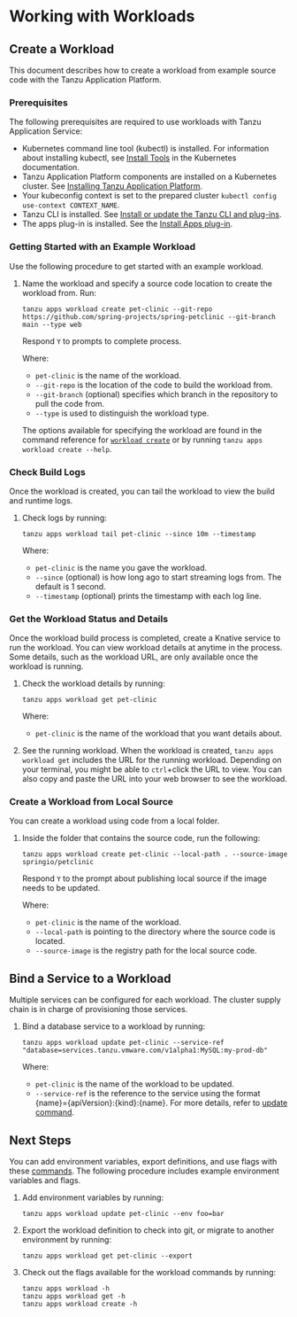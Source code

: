 # Working with Workloads

## <a id="create"></a> Create a Workload

This document describes how to create a workload from example source code with the Tanzu Application Platform.

### <a id='prerequisites'></a> Prerequisites

The following prerequisites are required to use workloads with Tanzu Application Service:

+ Kubernetes command line tool (kubectl) is installed. For information about installing kubectl, see [Install Tools](https://kubernetes.io/docs/tasks/tools/) in the Kubernetes documentation.
+ Tanzu Application Platform components are installed on a Kubernetes cluster. See [Installing Tanzu Application Platform](../../install-intro.md).
+ Your kubeconfig context is set to the prepared cluster `kubectl config use-context CONTEXT_NAME`.
+ Tanzu CLI is installed. See [Install or update the Tanzu CLI and plug-ins](../../install-general.md#cli-and-plugin).
+ The apps plug-in is installed. See the [Install Apps plug-in](install-apps-cli.md).

### <a id="example"></a> Getting Started with an Example Workload

Use the following procedure to get started with an example workload.

1. Name the workload and specify a source code location to create the workload from. Run:

    ```
    tanzu apps workload create pet-clinic --git-repo https://github.com/spring-projects/spring-petclinic --git-branch main --type web  
    ```

    Respond `Y` to prompts to complete process.

    Where:
    + `pet-clinic` is the name of the workload.
    + `--git-repo` is the location of the code to build the workload from.
    + `--git-branch` (optional) specifies which branch in the repository to pull the code from.
    + `--type` is used to distinguish the workload type.

    The options available for specifying the workload are found in the command reference for [`workload create`](command-reference/tanzu_apps_workload_create.md) or by running `tanzu apps workload create --help`.


### <a id="check-build-logs"></a> Check Build Logs

Once the workload is created, you can tail the workload to view the build and runtime logs.

1. Check logs by running:

    ```
    tanzu apps workload tail pet-clinic --since 10m --timestamp
    ```
    Where:
    + `pet-clinic` is the name you gave the workload.
    + `--since` (optional) is how long ago to start streaming logs from. The default is 1 second.
    + `--timestamp` (optional) prints the timestamp with each log line.

### <a id="workload-status"></a> Get the Workload Status and Details

Once the workload build process is completed, create a Knative service to run the workload.
You can view workload details at anytime in the process. Some details, such as the workload URL, are only available once the workload is running.

1. Check the workload details by running:

    ```
    tanzu apps workload get pet-clinic
    ```
    Where:
    + `pet-clinic` is the name of the workload that you want details about.

2. See the running workload.
When the workload is created, `tanzu apps workload get` includes the URL for the running workload.
Depending on your terminal, you might be able to `ctrl`+click the URL to view. You can also copy and paste the URL into your web browser to see the workload.

### <a id="workload-local-source"></a> Create a Workload from Local Source

You can create a workload using code from a local folder.

1. Inside the folder that contains the source code, run the following:

    ```
    tanzu apps workload create pet-clinic --local-path . --source-image springio/petclinic
    ```

    Respond `Y` to the prompt about publishing local source if the image needs to be updated.

    Where:
    + `pet-clinic` is the name of the workload.
    + `--local-path` is pointing to the directory where the source code is located.
    + `--source-image` is the registry path for the local source code.

## <a id="bind-service"></a> Bind a Service to a Workload

Multiple services can be configured for each workload. The cluster supply chain is in charge of provisioning those services.

1. Bind a database service to a workload by running:

    ```
    tanzu apps workload update pet-clinic --service-ref "database=services.tanzu.vmware.com/v1alpha1:MySQL:my-prod-db"
    ```
    Where:
    + `pet-clinic` is the name of the workload to be updated.
    + `--service-ref` is the reference to the service using the format {name}={apiVersion}:{kind}:{name}. For more details, refer to [update command](command-reference/tanzu_apps_workload_update.md#update-options).

## <a id="next-steps"></a> Next Steps

You can add environment variables, export definitions, and use flags with these [commands](command-reference.md). The following procedure includes example environment variables and flags.

1. Add environment variables by running:

    ```
    tanzu apps workload update pet-clinic --env foo=bar
    ```

2. Export the workload definition to check into git, or migrate to another environment by running:

    ```
    tanzu apps workload get pet-clinic --export
    ```

3. Check out the flags available for the workload commands by running:

    ```
    tanzu apps workload -h
    tanzu apps workload get -h
    tanzu apps workload create -h
    ```
